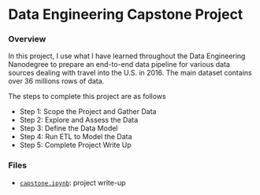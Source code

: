 # Data Engineering Capstone Project

### Overview

In this project, I use what I have learned throughout the Data Engineering Nanodegree to prepare an end-to-end data pipeline for various data sources dealing with travel into the U.S. in 2016.  The main dataset contains over 36 millions rows of data.

The steps to complete this project are as follows

- Step 1: Scope the Project and Gather Data
- Step 2: Explore and Assess the Data
- Step 3: Define the Data Model
- Step 4: Run ETL to Model the Data
- Step 5: Complete Project Write Up

### Files

- [`capstone.ipynb`](capstone.ipynb): project write-up